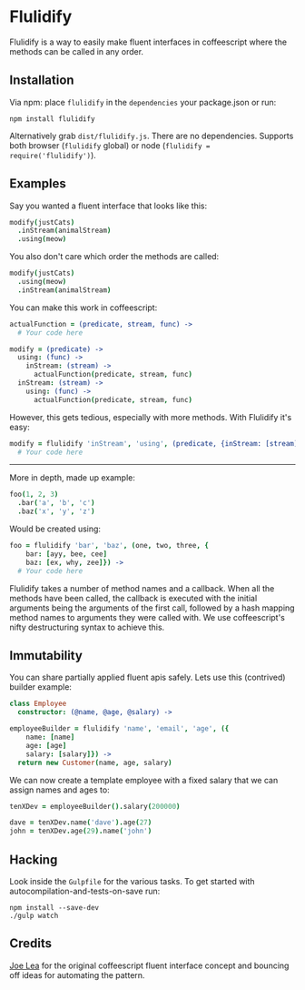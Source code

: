 Flulidify
===

Flulidify is a way to easily make fluent interfaces in coffeescript where the methods can be called in any order.

Installation
---

Via npm: place `flulidify` in the `dependencies` your package.json or run:

````
npm install flulidify
````

Alternatively grab `dist/flulidify.js`. There are no dependencies. Supports both browser (`flulidify` global) or node
(`flulidify = require('flulidify')`).

Examples
---

Say you wanted a fluent interface that looks like this:

````coffee
modify(justCats)
  .inStream(animalStream)
  .using(meow)
````

You also don't care which order the methods are called:

````coffee
modify(justCats)
  .using(meow)
  .inStream(animalStream)
````

You can make this work in coffeescript:

````coffee
actualFunction = (predicate, stream, func) ->
  # Your code here

modify = (predicate) ->
  using: (func) ->
    inStream: (stream) ->
      actualFunction(predicate, stream, func)
  inStream: (stream) ->
    using: (func) ->
      actualFunction(predicate, stream, func)
````

However, this gets tedious, especially with more methods. With Flulidify it's easy:

````coffee
modify = flulidify 'inStream', 'using', (predicate, {inStream: [stream], using: [func]}) ->
  # Your code here
````

---

More in depth, made up example:

````coffee
foo(1, 2, 3)
  .bar('a', 'b', 'c')
  .baz('x', 'y', 'z')
````

Would be created using:

````coffee
foo = flulidify 'bar', 'baz', (one, two, three, {
    bar: [ayy, bee, cee]
    baz: [ex, why, zee]}) ->
  # Your code here
````

Flulidify takes a number of method names and a callback. When all the methods have been called, the callback is executed with the
initial arguments being the arguments of the first call, followed by a hash mapping method names to arguments they were called
with. We use coffeescript's nifty destructuring syntax to achieve this.

Immutability
---

You can share partially applied fluent apis safely. Lets use this (contrived) builder example:

````coffee
class Employee
  constructor: (@name, @age, @salary) ->

employeeBuilder = flulidify 'name', 'email', 'age', ({
    name: [name]
    age: [age]
    salary: [salary]}) ->
  return new Customer(name, age, salary)
````

We can now create a template employee with a fixed salary that we can assign names and ages to:

````coffee
tenXDev = employeeBuilder().salary(200000)

dave = tenXDev.name('dave').age(27)
john = tenXDev.age(29).name('john')
````

Hacking
---

Look inside the `Gulpfile` for the various tasks. To get started with autocompilation-and-tests-on-save run:

````
npm install --save-dev
./gulp watch
````

Credits
---

[Joe Lea](https://github.com/joelea) for the original coffeescript fluent interface concept and bouncing off ideas for automating
 the pattern.
